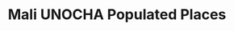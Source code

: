 ---
title: Mali UNOCHA Populated Places
categories: 
    - data
geography: mali
partner: unocha
cat: logistics
year: unknown
layer: ocha-cod.mali-populatedplaces-unknown-date
api:
embed:
source: UNOCHA  
license: Public Domain
updated: 3/28/2012
description: This layer depicts populated places in Mali. Data obtained from the [UN Office for the Coordination of Humanitarian Affairs (UN OCHA)](http://www.unocha.org/)
downloads:
    - type: shapefile
      link: data/raw_files/ocha-mali-populatedplaces.zip
    - type: sqlite
      link: data/raw_files/ocha-mali-populatedplaces.sqlite.zip
---